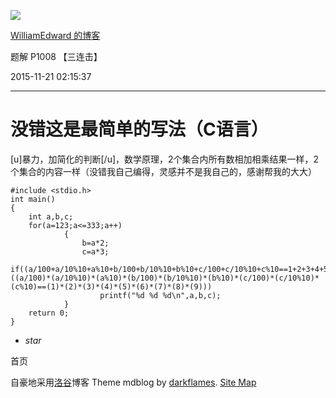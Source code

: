 ![](https://cdn.luogu.com.cn/upload/usericon/12055.png)

[ WilliamEdward 的博客 ](.)

题解 P1008 【三连击】

  

2015-11-21 02:15:37

  

* * *

# 没错这是最简单的写法（C语言）

[u]暴力，加简化的判断[/u]，数学原理，2个集合内所有数相加相乘结果一样，2个集合的内容一样（没错我自己编得，灵感并不是我自己的，感谢帮我的大大）

    
    
    #include <stdio.h>
    int main()
    {
        int a,b,c;
        for(a=123;a<=333;a++)
                {
                    b=a*2;
                    c=a*3;
                    if((a/100+a/10%10+a%10+b/100+b/10%10+b%10+c/100+c/10%10+c%10==1+2+3+4+5+6+7+8+9)&&((a/100)*(a/10%10)*(a%10)*(b/100)*(b/10%10)*(b%10)*(c/100)*(c/10%10)*(c%10)==(1)*(2)*(3)*(4)*(5)*(6)*(7)*(8)*(9)))
                        printf("%d %d %d\n",a,b,c);
                }
        return 0;
    }
    

  * _star_

首页

  

自豪地采用[洛谷](https://www.luogu.com.cn)博客 Theme mdblog by [darkflames](https://darkflames.blog.luogu.org/). [Site Map](_sitemap)

